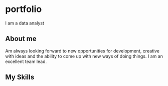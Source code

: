 # portfolio
I am a data analyst
## About me
Am always looking forward to new opportunities for development, creative with ideas and the ability to come up with new ways of doing things. I am an excellent team  lead.
## My Skills
